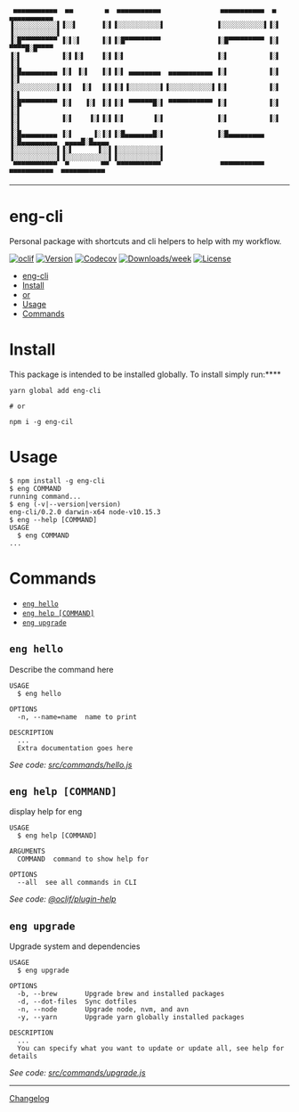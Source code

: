 ```
 ▄▄▄▄▄▄▄▄▄▄▄  ▄▄        ▄  ▄▄▄▄▄▄▄▄▄▄▄               ▄▄▄▄▄▄▄▄▄▄▄  ▄            ▄▄▄▄▄▄▄▄▄▄▄
▐░░░░░░░░░░░▌▐░░▌      ▐░▌▐░░░░░░░░░░░▌             ▐░░░░░░░░░░░▌▐░▌          ▐░░░░░░░░░░░▌
▐░█▀▀▀▀▀▀▀▀▀ ▐░▌░▌     ▐░▌▐░█▀▀▀▀▀▀▀▀▀              ▐░█▀▀▀▀▀▀▀▀▀ ▐░▌           ▀▀▀▀█░█▀▀▀▀
▐░▌          ▐░▌▐░▌    ▐░▌▐░▌                       ▐░▌          ▐░▌               ▐░▌
▐░█▄▄▄▄▄▄▄▄▄ ▐░▌ ▐░▌   ▐░▌▐░▌ ▄▄▄▄▄▄▄▄  ▄▄▄▄▄▄▄▄▄▄▄ ▐░▌          ▐░▌               ▐░▌
▐░░░░░░░░░░░▌▐░▌  ▐░▌  ▐░▌▐░▌▐░░░░░░░░▌▐░░░░░░░░░░░▌▐░▌          ▐░▌               ▐░▌
▐░█▀▀▀▀▀▀▀▀▀ ▐░▌   ▐░▌ ▐░▌▐░▌ ▀▀▀▀▀▀█░▌ ▀▀▀▀▀▀▀▀▀▀▀ ▐░▌          ▐░▌               ▐░▌
▐░▌          ▐░▌    ▐░▌▐░▌▐░▌       ▐░▌             ▐░▌          ▐░▌               ▐░▌
▐░█▄▄▄▄▄▄▄▄▄ ▐░▌     ▐░▐░▌▐░█▄▄▄▄▄▄▄█░▌             ▐░█▄▄▄▄▄▄▄▄▄ ▐░█▄▄▄▄▄▄▄▄▄  ▄▄▄▄█░█▄▄▄▄
▐░░░░░░░░░░░▌▐░▌      ▐░░▌▐░░░░░░░░░░░▌             ▐░░░░░░░░░░░▌▐░░░░░░░░░░░▌▐░░░░░░░░░░░▌
 ▀▀▀▀▀▀▀▀▀▀▀  ▀        ▀▀  ▀▀▀▀▀▀▀▀▀▀▀               ▀▀▀▀▀▀▀▀▀▀▀  ▀▀▀▀▀▀▀▀▀▀▀  ▀▀▀▀▀▀▀▀▀▀▀
```

---

# eng-cli

Personal package with shortcuts and cli helpers to help with my workflow.

[![oclif](https://img.shields.io/badge/cli-oclif-brightgreen.svg)](https://oclif.io)
[![Version](https://img.shields.io/npm/v/eng-cli.svg)](https://npmjs.org/package/eng-cli)
[![Codecov](https://codecov.io/gh/ENG618/eng-cli/branch/master/graph/badge.svg)](https://codecov.io/gh/ENG618/eng-cli)
[![Downloads/week](https://img.shields.io/npm/dw/eng-cli.svg)](https://npmjs.org/package/eng-cli)
[![License](https://img.shields.io/npm/l/eng-cli.svg)](https://github.com/ENG618/eng-cli/blob/master/package.json)

<!-- toc -->
* [eng-cli](#eng-cli)
* [Install](#install)
* [or](#or)
* [Usage](#usage)
* [Commands](#commands)
<!-- tocstop -->

# Install

This package is intended to be installed globally. To install simply run:****

```shell
yarn global add eng-cli

# or

npm i -g eng-cil
```

# Usage

<!-- usage -->
```sh-session
$ npm install -g eng-cli
$ eng COMMAND
running command...
$ eng (-v|--version|version)
eng-cli/0.2.0 darwin-x64 node-v10.15.3
$ eng --help [COMMAND]
USAGE
  $ eng COMMAND
...
```
<!-- usagestop -->

# Commands

<!-- commands -->
* [`eng hello`](#eng-hello)
* [`eng help [COMMAND]`](#eng-help-command)
* [`eng upgrade`](#eng-upgrade)

## `eng hello`

Describe the command here

```
USAGE
  $ eng hello

OPTIONS
  -n, --name=name  name to print

DESCRIPTION
  ...
  Extra documentation goes here
```

_See code: [src/commands/hello.js](https://github.com/ENG618/eng-cli/blob/v0.2.0/src/commands/hello.js)_

## `eng help [COMMAND]`

display help for eng

```
USAGE
  $ eng help [COMMAND]

ARGUMENTS
  COMMAND  command to show help for

OPTIONS
  --all  see all commands in CLI
```

_See code: [@oclif/plugin-help](https://github.com/oclif/plugin-help/blob/v2.1.6/src/commands/help.ts)_

## `eng upgrade`

Upgrade system and dependencies

```
USAGE
  $ eng upgrade

OPTIONS
  -b, --brew       Upgrade brew and installed packages
  -d, --dot-files  Sync dotfiles
  -n, --node       Upgrade node, nvm, and avn
  -y, --yarn       Upgrade yarn globally installed packages

DESCRIPTION
  ...
  You can specify what you want to update or update all, see help for details
```

_See code: [src/commands/upgrade.js](https://github.com/ENG618/eng-cli/blob/v0.2.0/src/commands/upgrade.js)_
<!-- commandsstop -->

---

[Changelog](./CHANGELOG.md)
